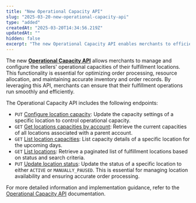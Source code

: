 ```yaml
---
title: "New Operational Capacity API"
slug: "2025-03-20-new-operational-capacity-api"
type: "added"
createdAt: "2025-03-20T14:34:56.219Z"
updatedAt: ""
hidden: false
excerpt: "The new Operational Capacity API enables merchants to efficiently manage and configure the sellers' operational capacities of their fulfillment locations, ensuring optimal order processing and resource allocation."
---
```


The new [**Operational Capacity API**](https://developers.vtex.com/docs/api-reference/operational-capacity-api#overview) allows merchants to manage and configure the sellers' operational capacities of their fulfillment locations. This functionality is essential for optimizing order processing, resource allocation, and maintaining accurate inventory and order records. By leveraging this API, merchants can ensure that their fulfillment operations run smoothly and efficiently.

The Operational Capacity API includes the following endpoints:

- `PUT` [Configure location capacity](https://developers.vtex.com/docs/api-reference/operational-capacity-api#put-/api/fulfillment-locations/location/-locationId-/capacities/-code-): Update the capacity settings of a specific location to control operational capacity.
- `GET` [Get locations capacities by account](https://developers.vtex.com/docs/api-reference/operational-capacity-api#get-/api/fulfillment-locations/capacity/by-parent-account-name): Retrieve the current capacities of all locations associated with a parent account.
- `GET` [List location capacities](https://developers.vtex.com/docs/api-reference/operational-capacity-api#get-/api/fulfillment-locations/locations/-locationId-/capacities): List capacity details of a specific location for the upcoming days.
- `GET` [List locations](https://developers.vtex.com/docs/api-reference/operational-capacity-api#get-/api/fulfillment-locations/location): Retrieve a paginated list of fulfillment locations based on status and search criteria.
- `PUT` [Update location status](https://developers.vtex.com/docs/api-reference/operational-capacity-api#put-/api/fulfillment-locations/locations/-locationId-/status): Update the status of a specific location to either `ACTIVE` or `MANUALLY_PAUSED`. This is essential for managing location availability and ensuring accurate order processing.

For more detailed information and implementation guidance, refer to the [Operational Capacity API](https://developers.vtex.com/docs/api-reference/operational-capacity-api#overview) documentation.
